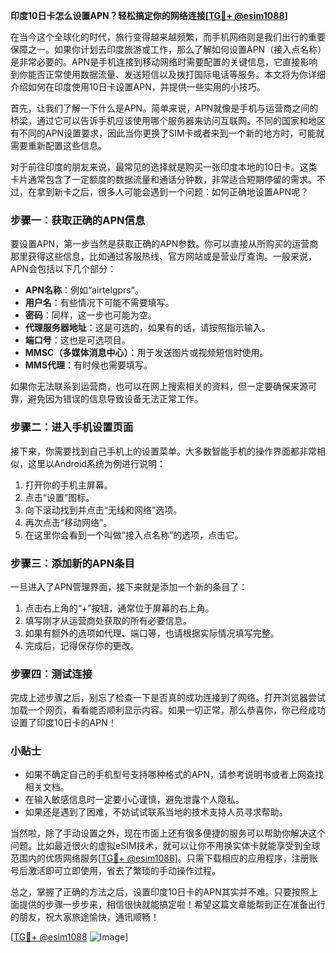 **印度10日卡怎么设置APN？轻松搞定你的网络连接[[TG💪+ @esim1088](https://t.me/s/esim1088)]**

在当今这个全球化的时代，旅行变得越来越频繁，而手机网络则是我们出行的重要保障之一。如果你计划去印度旅游或工作，那么了解如何设置APN（接入点名称）是非常必要的。APN是手机连接到移动网络时需要配置的关键信息，它直接影响到你能否正常使用数据流量、发送短信以及拨打国际电话等服务。本文将为你详细介绍如何在印度使用10日卡设置APN，并提供一些实用的小技巧。

首先，让我们了解一下什么是APN。简单来说，APN就像是手机与运营商之间的桥梁，通过它可以告诉手机应该使用哪个服务器来访问互联网。不同的国家和地区有不同的APN设置要求，因此当你更换了SIM卡或者来到一个新的地方时，可能就需要重新配置这些信息。

对于前往印度的朋友来说，最常见的选择就是购买一张印度本地的10日卡。这类卡片通常包含了一定额度的数据流量和通话分钟数，非常适合短期停留的需求。不过，在拿到新卡之后，很多人可能会遇到一个问题：如何正确地设置APN呢？

### 步骤一：获取正确的APN信息

要设置APN，第一步当然是获取正确的APN参数。你可以直接从所购买的运营商那里获得这些信息，比如通过客服热线、官方网站或是营业厅查询。一般来说，APN会包括以下几个部分：

- **APN名称**：例如“airtelgprs”。
- **用户名**：有些情况下可能不需要填写。
- **密码**：同样，这一步也可能为空。
- **代理服务器地址**：这是可选的，如果有的话，请按照指示输入。
- **端口号**：这也是可选项目。
- **MMSC（多媒体消息中心）**：用于发送图片或视频短信时使用。
- **MMS代理**：有时候也需要填写。

如果你无法联系到运营商，也可以在网上搜索相关的资料，但一定要确保来源可靠，避免因为错误的信息导致设备无法正常工作。

### 步骤二：进入手机设置页面

接下来，你需要找到自己手机上的设置菜单。大多数智能手机的操作界面都非常相似，这里以Android系统为例进行说明：

1. 打开你的手机主屏幕。
2. 点击“设置”图标。
3. 向下滚动找到并点击“无线和网络”选项。
4. 再次点击“移动网络”。
5. 在这里你会看到一个叫做“接入点名称”的选项，点击它。

### 步骤三：添加新的APN条目

一旦进入了APN管理界面，接下来就是添加一个新的条目了：

1. 点击右上角的“+”按钮，通常位于屏幕的右上角。
2. 填写刚才从运营商处获取的所有必要信息。
3. 如果有额外的选项如代理、端口等，也请根据实际情况填写完整。
4. 完成后，记得保存你的更改。

### 步骤四：测试连接

完成上述步骤之后，别忘了检查一下是否真的成功连接到了网络。打开浏览器尝试加载一个网页，看看能否顺利显示内容。如果一切正常，那么恭喜你，你已经成功设置了印度10日卡的APN！

### 小贴士

- 如果不确定自己的手机型号支持哪种格式的APN，请参考说明书或者上网查找相关文档。
- 在输入敏感信息时一定要小心谨慎，避免泄露个人隐私。
- 如果还是遇到了困难，不妨试试联系当地的技术支持人员寻求帮助。

当然啦，除了手动设置之外，现在市面上还有很多便捷的服务可以帮助你解决这个问题。比如最近很火的虚拟eSIM技术，就可以让你不用换实体卡就能享受到全球范围内的优质网络服务[[TG💪+ @esim1088](https://t.me/s/esim1088)]。只需下载相应的应用程序，注册账号后激活即可立即使用，省去了繁琐的手动操作过程。

总之，掌握了正确的方法之后，设置印度10日卡的APN其实并不难。只要按照上面提供的步骤一步步来，相信很快就能搞定啦！希望这篇文章能帮到正在准备出行的朋友，祝大家旅途愉快，通讯顺畅！

[[TG💪+ @esim1088](https://t.me/s/esim1088) ![Image](https://i.postimg.cc/4NQfJmqS/Snipaste-2025-05-13-00-14-12.png)]